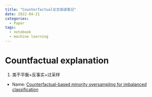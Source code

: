 ```yaml
---
title: "Counterfactual论文阅读笔记"
date: 2022-04-21
categories:
  - Paper
tags:
  - notebook
  - machine learning
---
```

<script type="text/javascript">
	$(document).ready(function() {
	    //为超链接加上target='_blank'属性
		$('a[href^="http"]').each(function() {
			$(this).attr('target', '_blank');
		});
	});
</script>

# Countfactual explanation

1. 类不平衡+反事实+过采样
  - Name: <a href="http://arxiv.org/abs/2008.09488" target="_blank">
    Counterfactual-based minority oversampling for imbalanced classification </a>
  

